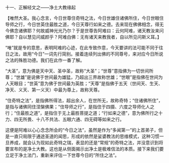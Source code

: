 十一、正解经文之——净土大教缘起

​    【唯然大圣。我心念言，今日世尊住奇特之法，今日世雄住诸佛所住，今日世眼住导师之行，今日世英住最胜之道，今日天尊行如来之德。去来现在佛佛相念，得无今佛念诸佛耶？何故威神光光乃尔？于是世尊告阿难曰：云何阿难，诸天教汝来问佛耶？自以慧见问威颜乎？阿难白佛：无有诸天来教我者，自以所见问斯义耳。】

​     “唯”就是专的意思，表明阿难的心迹，在此专致作意，今天要讲的法可能不同于往日之法，故用“今日”一词先行简别。接着连续列出佛的不同尊号，来对应今日所说之法的殊胜功德。我们在此作一番了解。

​     “大圣”，意为佛是天中天、圣中圣，故称“大圣”；“世尊”意指佛为一切世间所尊；“世雄”是说佛于世间最为雄猛，乃超出三界故称世雄；“世眼”是指佛在世间为人天眼目；“世英”意为佛于世间最为英胜；“天尊”是指佛于五天（世间天、生天、净天、义天、第一义天）中最为尊上，故称天尊。

​     “住奇特之法”，是指佛所得法，超出余人，在世所无，故称奇特；“住诸佛所住”，是指与诸佛同住涅槃佛果；“住导师之行”，是指住于四摄、六度之导师化人之行；“住最胜之道”，是指住于无上最胜菩提之道；“行如来之德”，意为佛所行之十力、四无所畏、十八不共法、五眼六通、四无碍等如来之行。

​     这便是阿难以心心念念所会的“今日之法”，虽然是作为“多闻第一”的上首弟子，但是一直只局限于通途圣道的闻思，形成的依然是娑婆教法的思维模式，这种习惯一旦养成，就会认为现如此奇特之瑞，表显的还是“常规”的奇特之法，并没意识到将要宣布的是净土大教。这也是从侧面揭示出净土是极难信法的本质。接下来我们要立足于净土法门，重新来评估一下世尊今日的“所住之法”。